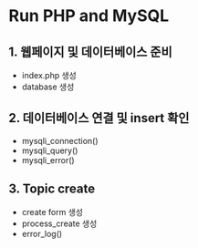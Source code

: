 # Run PHP and MySQL

## 1. 웹페이지 및 데이터베이스 준비
- index.php 생성
- database 생성
 
## 2. 데이터베이스 연결 및 insert 확인
- mysqli_connection()
- mysqli_query()
- mysqli_error()

## 3. Topic create 
- create form 생성
- process_create 생성
- error_log()
